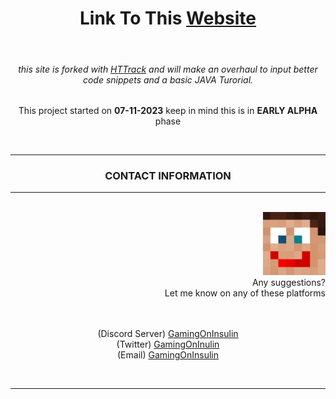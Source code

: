 <div align="center">
  <h1>Link To This <a href="https://gamingoninsulin.github.io/ForgeDocumentation/">Website</a></h1>
  
  <br>
  
  <h6>this site is forked with <a href="https://www.httrack.com/page/1/en/index.html">HTTrack</a> and will make an overhaul to input better code snippets and a basic JAVA Turorial.</h6>
  <p>This project started on <strong>07-11-2023</strong> keep in mind this is in <strong>EARLY ALPHA</strong> phase </p>
</div>
  
  <br>
  
  <div align="center">
    <hr>
    <h3>CONTACT INFORMATION</h3>
    <hr>
  </div>
<div align= right>

  <br>

<div align="right">
 <img src="./static/images/gamingoninsulin.png" alt="gamingOnInsulin Profile Image" width="100" hight="100"/> <br>
  Any suggestions? <br>
  Let me know on any of these platforms <br>
  <br><br>
  <p align="center">
    (Discord Server) <a href="https://discord.gg/n832bVJ">GamingOnInsulin</a> <br>
    (Twitter) <a href="https://twitter.com/GamingOnInsulin">GamingOnInulin</a> <br>
    (Email) <a href="mailto:`gamingoninsulin@gmail.com">GamingOnInsulin</a>
  </p>
</div>
<br>
<hr>
</div>
